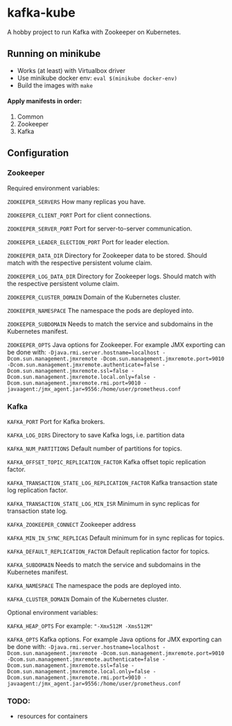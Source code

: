# kafka-kube

A hobby project to run Kafka with Zookeeper on Kubernetes.

## Running on minikube
- Works (at least) with Virtualbox driver
- Use minikube docker env: `eval $(minikube docker-env)`
- Build the images with `make`

#### Apply manifests in order:
1. Common
1. Zookeeper
1. Kafka

## Configuration

### Zookeeper
Required environment variables:

`ZOOKEEPER_SERVERS`
How many replicas you have.

`ZOOKEEPER_CLIENT_PORT`
Port for client connections.

`ZOOKEEPER_SERVER_PORT`
Port for server-to-server communication.

`ZOOKEEPER_LEADER_ELECTION_PORT`
Port for leader election.

`ZOOKEEPER_DATA_DIR`
Directory for Zookeeper data to be stored. Should match with the respective persistent volume claim.

`ZOOKEEPER_LOG_DATA_DIR`
Directory for Zookeeper logs. Should match with the respective persistent volume claim.

`ZOOKEEPER_CLUSTER_DOMAIN`
Domain of the Kubernetes cluster.

`ZOOKEEPER_NAMESPACE`
The namespace the pods are deployed into.

`ZOOKEEPER_SUBDOMAIN`
Needs to match the service and subdomains in the Kubernetes manifest.

`ZOOKEEPER_OPTS`
Java options for Zookeeper. For example JMX exporting can be done with: `-Djava.rmi.server.hostname=localhost -Dcom.sun.management.jmxremote -Dcom.sun.management.jmxremote.port=9010 -Dcom.sun.management.jmxremote.authenticate=false -Dcom.sun.management.jmxremote.ssl=false -Dcom.sun.management.jmxremote.local.only=false -Dcom.sun.management.jmxremote.rmi.port=9010 -javaagent:/jmx_agent.jar=9556:/home/user/prometheus.conf`


### Kafka
`KAFKA_PORT`
Port for Kafka brokers.

`KAFKA_LOG_DIRS`
Directory to save Kafka logs, i.e. partition data

`KAFKA_NUM_PARTITIONS`
Default number of partitions for topics.

`KAFKA_OFFSET_TOPIC_REPLICATION_FACTOR`
Kafka offset topic replication factor.

`KAFKA_TRANSACTION_STATE_LOG_REPLICATION_FACTOR`
Kafka transaction state log replication factor.

`KAFKA_TRANSACTION_STATE_LOG_MIN_ISR`
Minimum in sync replicas for transaction state log.

`KAFKA_ZOOKEEPER_CONNECT`
Zookeeper address

`KAFKA_MIN_IN_SYNC_REPLICAS`
Default minimum for in sync replicas for topics.

`KAFKA_DEFAULT_REPLICATION_FACTOR`
Default replication factor for topics.

`KAFKA_SUBDOMAIN`
Needs to match the service and subdomains in the Kubernetes manifest.

`KAFKA_NAMESPACE`
The namespace the pods are deployed into.

`KAFKA_CLUSTER_DOMAIN`
Domain of the Kubernetes cluster.


Optional environment variables:

`KAFKA_HEAP_OPTS` 
For example: `"-Xmx512M -Xms512M"`

`KAFKA_OPTS`
Kafka options. For example Java options for JMX exporting can be done with: `-Djava.rmi.server.hostname=localhost -Dcom.sun.management.jmxremote -Dcom.sun.management.jmxremote.port=9010 -Dcom.sun.management.jmxremote.authenticate=false -Dcom.sun.management.jmxremote.ssl=false -Dcom.sun.management.jmxremote.local.only=false -Dcom.sun.management.jmxremote.rmi.port=9010 -javaagent:/jmx_agent.jar=9556:/home/user/prometheus.conf`

### TODO:
- resources for containers